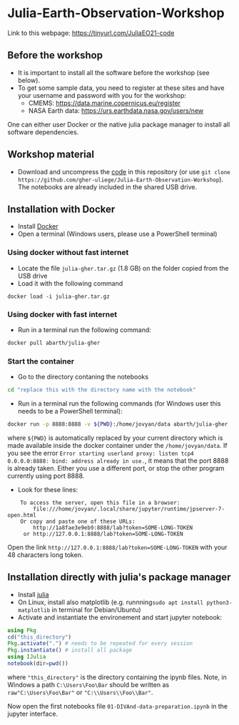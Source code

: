 # Julia-Earth-Observation-Workshop


Link to this webpage: https://tinyurl.com/JuliaEO21-code

## Before the workshop

* It is important to install all the software before the workshop (see below).
* To get some sample data, you need to register at these sites and have your username and password with you for the workshop:
     * CMEMS: https://data.marine.copernicus.eu/register
     * NASA Earth data: https://urs.earthdata.nasa.gov/users/new
      
One can either user Docker or the native julia package manager to install all software dependencies. 

## Workshop material

* Download and uncompress the [code](https://github.com/gher-uliege/Julia-Earth-Observation-Workshop/archive/refs/heads/main.zip) in this repository (or use `git clone https://github.com/gher-uliege/Julia-Earth-Observation-Workshop`). The notebooks are already included in the shared USB drive.


## Installation with Docker

* Install [Docker](https://docs.docker.com/get-docker/)
* Open a terminal (Windows users, please use a PowerShell terminal)


### Using docker without fast internet

* Locate the file `julia-gher.tar.gz` (1.8 GB) on the folder copied from the USB drive
* Load it with the following command

```
docker load -i julia-gher.tar.gz
```

### Using docker with fast internet

* Run in a terminal run the following command:

```bash
docker pull abarth/julia-gher
```

### Start the container

* Go to the directory contaning the notebooks

```bash
cd "replace this with the directory name with the notebook"
```

* Run in a terminal run the following commands (for Windows user this needs to be a PowerShell terminal):

```bash
docker run -p 8888:8888 -v ${PWD}:/home/jovyan/data abarth/julia-gher
```

where `${PWD}` is automatically replaced by your current directory which is made available inside the docker container under the `/home/jovyan/data`.
If you see the error
`Error starting userland proxy: listen tcp4 0.0.0.0:8888: bind: address already in use.`, it means that the port 8888 is already taken.
Either you use a different port, or stop the other program currently using port 8888.


* Look for these lines:

```
    To access the server, open this file in a browser:
        file:///home/jovyan/.local/share/jupyter/runtime/jpserver-7-open.html
    Or copy and paste one of these URLs:
        http://1a8fae3e9eb9:8888/lab?token=SOME-LONG-TOKEN
     or http://127.0.0.1:8888/lab?token=SOME-LONG-TOKEN
```

Open the link `http://127.0.0.1:8888/lab?token=SOME-LONG-TOKEN` with your 48 characters long token.


## Installation directly with julia's package manager

* Install [julia](https://julialang.org/downloads/)
* On Linux, install also matplotlib (e.g. runnning`sudo apt install python3-matplotlib` in terminal for Debian/Ubuntu)
* Activate and instantiate the environement and start jupyter notebook:

 ```julia
using Pkg
cd("this_directory")
Pkg.activate(".") # needs to be repeated for every session
Pkg.instantiate() # install all package
using IJulia
notebook(dir=pwd())
```

where `"this_directory"` is the directory containing the ipynb files. Note, in Windows a path `C:\Users\Foo\Bar` should be written as `raw"C:\Users\Foo\Bar"` or `"C:\\Users\\Foo\\Bar"`.


Now open the first notebooks file `01-DIVAnd-data-preparation.ipynb` in the jupyter interface.
